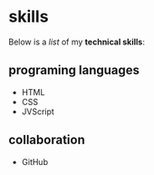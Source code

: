 # skills
Below is a _list_ of my **technical skills**:

## programing languages

- HTML
- CSS
- JVScript

## collaboration

- GitHub
